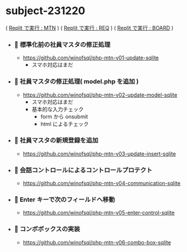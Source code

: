 # subject-231220 
( [Replit で実行 : MTN](https://replit.com/@sworc/ALL-PDO-masutamente) )
( [Replit で実行 : REQ](https://replit.com/@sworc/ALL-PDO-Wen-iHe-wase) )
( [Replit で実行 : BOARD](https://replit.com/@sworc/ALL-Jie-Shi-Ban-MVCJie-Shi-Ban-detabesu) )

- ### 🔴 標準化前の社員マスタの修正処理
  - https://github.com/winofsql/php-mtn-v01-update-sqlite  
    - スマホ対応はまだ

- ### 🔴 社員マスタの修正処理( model.php を追加 )
  - https://github.com/winofsql/php-mtn-v02-update-model-sqlite
    - スマホ対応はまだ
    - 基本的な入力チェック
      - form から onsubmit
      - html によるチェック

- ### 🔴 社員マスタの新規登録を追加
  - https://github.com/winofsql/php-mtn-v03-update-insert-sqlite


- ### 🔴 会話コントロールによるコントロールプロテクト
  - https://github.com/winofsql/php-mtn-v04-communication-sqlite

- ### 🔴 Enter キーで次のフィールドへ移動
  - https://github.com/winofsql/php-mtn-v05-enter-control-sqlite

- ### 🔴 コンボボックスの実装
  - https://github.com/winofsql/php-mtn-v06-combo-box-sqlite



